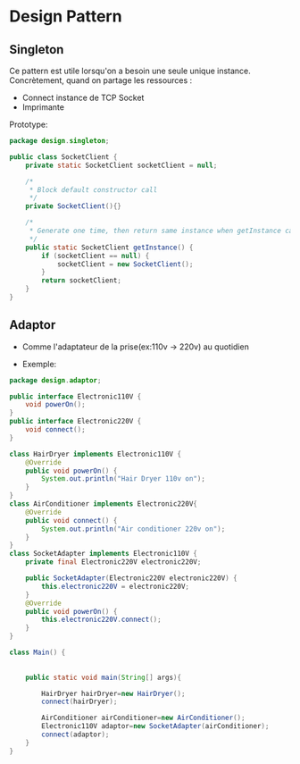 # Design Pattern

## Singleton

Ce pattern est utile lorsqu'on a besoin une seule unique instance.
Concrètement, quand on partage les ressources :
- Connect instance de TCP Socket
- Imprimante

Prototype:
```java
package design.singleton;

public class SocketClient {
    private static SocketClient socketClient = null;

    /*
     * Block default constructor call
     */
    private SocketClient(){}

    /*
     * Generate one time, then return same instance when getInstance called
     */
    public static SocketClient getInstance() {
        if (socketClient == null) {
            socketClient = new SocketClient();
        }
        return socketClient;
    }
}
```

## Adaptor

- Comme l'adaptateur de la prise(ex:110v -> 220v) au quotidien

- Exemple:
```java
package design.adaptor;

public interface Electronic110V {
    void powerOn();
}
public interface Electronic220V {
    void connect();
}

class HairDryer implements Electronic110V {
    @Override
    public void powerOn() {
        System.out.println("Hair Dryer 110v on");
    }
}
class AirConditioner implements Electronic220V{
    @Override
    public void connect() {
        System.out.println("Air conditioner 220v on");
    }
}
class SocketAdapter implements Electronic110V {
    private final Electronic220V electronic220V;

    public SocketAdapter(Electronic220V electronic220V) {
        this.electronic220V = electronic220V;
    }
    @Override
    public void powerOn() {
        this.electronic220V.connect();
    }
}

class Main() {
    
    
    public static void main(String[] args){

        HairDryer hairDryer=new HairDryer();
        connect(hairDryer);

        AirConditioner airConditioner=new AirConditioner();
        Electronic110V adaptor=new SocketAdapter(airConditioner);
        connect(adaptor);
    } 
}

```
